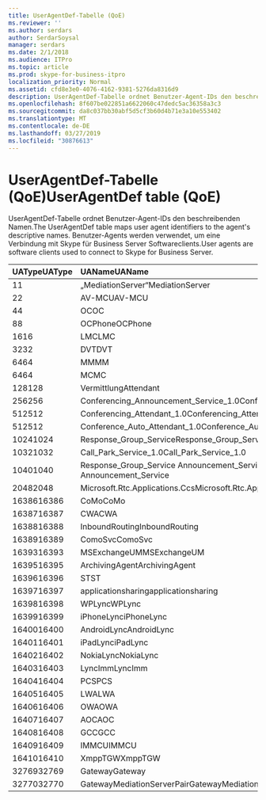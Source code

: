 ```yaml
---
title: UserAgentDef-Tabelle (QoE)
ms.reviewer: ''
ms.author: serdars
author: SerdarSoysal
manager: serdars
ms.date: 2/1/2018
ms.audience: ITPro
ms.topic: article
ms.prod: skype-for-business-itpro
localization_priority: Normal
ms.assetid: cfd8e3e0-4076-4162-9381-5276da8316d9
description: UserAgentDef-Tabelle ordnet Benutzer-Agent-IDs den beschreibenden Namen. Benutzer-Agents werden verwendet, um eine Verbindung mit Skype für Business Server Softwareclients.
ms.openlocfilehash: 8f607be022851a6622060c47dedc5ac36358a3c3
ms.sourcegitcommit: da8c037bb30abf5d5cf3b60d4b71e3a10e553402
ms.translationtype: MT
ms.contentlocale: de-DE
ms.lasthandoff: 03/27/2019
ms.locfileid: "30876613"
---
```

# <a name="useragentdef-table-qoe"></a><span data-ttu-id="4b783-104">UserAgentDef-Tabelle (QoE)</span><span class="sxs-lookup"><span data-stu-id="4b783-104">UserAgentDef table (QoE)</span></span>
 
<span data-ttu-id="4b783-105">UserAgentDef-Tabelle ordnet Benutzer-Agent-IDs den beschreibenden Namen.</span><span class="sxs-lookup"><span data-stu-id="4b783-105">The UserAgentDef table maps user agent identifiers to the agent's descriptive names.</span></span> <span data-ttu-id="4b783-106">Benutzer-Agents werden verwendet, um eine Verbindung mit Skype für Business Server Softwareclients.</span><span class="sxs-lookup"><span data-stu-id="4b783-106">User agents are software clients used to connect to Skype for Business Server.</span></span>
  
|<span data-ttu-id="4b783-107">**UAType**</span><span class="sxs-lookup"><span data-stu-id="4b783-107">**UAType**</span></span>|<span data-ttu-id="4b783-108">**UAName**</span><span class="sxs-lookup"><span data-stu-id="4b783-108">**UAName**</span></span>|<span data-ttu-id="4b783-109">**UACategory**</span><span class="sxs-lookup"><span data-stu-id="4b783-109">**UACategory**</span></span>|
|:-----|:-----|:-----|
|<span data-ttu-id="4b783-110">1</span><span class="sxs-lookup"><span data-stu-id="4b783-110">1</span></span>  <br/> |<span data-ttu-id="4b783-111">„MediationServer“</span><span class="sxs-lookup"><span data-stu-id="4b783-111">MediationServer</span></span>  <br/> |<span data-ttu-id="4b783-112">„MediationServer“</span><span class="sxs-lookup"><span data-stu-id="4b783-112">MediationServer</span></span>  <br/> |
|<span data-ttu-id="4b783-113">2</span><span class="sxs-lookup"><span data-stu-id="4b783-113">2</span></span>  <br/> |<span data-ttu-id="4b783-114">AV-MCU</span><span class="sxs-lookup"><span data-stu-id="4b783-114">AV-MCU</span></span>  <br/> |<span data-ttu-id="4b783-115">AV-MCU</span><span class="sxs-lookup"><span data-stu-id="4b783-115">AV-MCU</span></span>  <br/> |
|<span data-ttu-id="4b783-116">4</span><span class="sxs-lookup"><span data-stu-id="4b783-116">4</span></span>  <br/> |<span data-ttu-id="4b783-117">OC</span><span class="sxs-lookup"><span data-stu-id="4b783-117">OC</span></span>  <br/> |<span data-ttu-id="4b783-118">OC</span><span class="sxs-lookup"><span data-stu-id="4b783-118">OC</span></span>  <br/> |
|<span data-ttu-id="4b783-119">8</span><span class="sxs-lookup"><span data-stu-id="4b783-119">8</span></span>  <br/> |<span data-ttu-id="4b783-120">OCPhone</span><span class="sxs-lookup"><span data-stu-id="4b783-120">OCPhone</span></span>  <br/> |<span data-ttu-id="4b783-121">OCPhone</span><span class="sxs-lookup"><span data-stu-id="4b783-121">OCPhone</span></span>  <br/> |
|<span data-ttu-id="4b783-122">16</span><span class="sxs-lookup"><span data-stu-id="4b783-122">16</span></span>  <br/> |<span data-ttu-id="4b783-123">LMC</span><span class="sxs-lookup"><span data-stu-id="4b783-123">LMC</span></span>  <br/> |<span data-ttu-id="4b783-124">LMC</span><span class="sxs-lookup"><span data-stu-id="4b783-124">LMC</span></span>  <br/> |
|<span data-ttu-id="4b783-125">32</span><span class="sxs-lookup"><span data-stu-id="4b783-125">32</span></span>  <br/> |<span data-ttu-id="4b783-126">DVT</span><span class="sxs-lookup"><span data-stu-id="4b783-126">DVT</span></span>  <br/> |<span data-ttu-id="4b783-127">DVT</span><span class="sxs-lookup"><span data-stu-id="4b783-127">DVT</span></span>  <br/> |
|<span data-ttu-id="4b783-128">64</span><span class="sxs-lookup"><span data-stu-id="4b783-128">64</span></span>  <br/> |<span data-ttu-id="4b783-129">MM</span><span class="sxs-lookup"><span data-stu-id="4b783-129">MM</span></span>  <br/> |<span data-ttu-id="4b783-130">MM</span><span class="sxs-lookup"><span data-stu-id="4b783-130">MM</span></span>  <br/> |
|<span data-ttu-id="4b783-131">64</span><span class="sxs-lookup"><span data-stu-id="4b783-131">64</span></span>  <br/> |<span data-ttu-id="4b783-132">MC</span><span class="sxs-lookup"><span data-stu-id="4b783-132">MC</span></span>  <br/> |<span data-ttu-id="4b783-133">MM</span><span class="sxs-lookup"><span data-stu-id="4b783-133">MM</span></span>  <br/> |
|<span data-ttu-id="4b783-134">128</span><span class="sxs-lookup"><span data-stu-id="4b783-134">128</span></span>  <br/> |<span data-ttu-id="4b783-135">Vermittlung</span><span class="sxs-lookup"><span data-stu-id="4b783-135">Attendant</span></span>  <br/> |<span data-ttu-id="4b783-136">Vermittlung</span><span class="sxs-lookup"><span data-stu-id="4b783-136">Attendant</span></span>  <br/> |
|<span data-ttu-id="4b783-137">256</span><span class="sxs-lookup"><span data-stu-id="4b783-137">256</span></span>  <br/> |<span data-ttu-id="4b783-138">Conferencing_Announcement_Service_1.0</span><span class="sxs-lookup"><span data-stu-id="4b783-138">Conferencing_Announcement_Service_1.0</span></span>  <br/> |<span data-ttu-id="4b783-139">CAS</span><span class="sxs-lookup"><span data-stu-id="4b783-139">CAS</span></span>  <br/> |
|<span data-ttu-id="4b783-140">512</span><span class="sxs-lookup"><span data-stu-id="4b783-140">512</span></span>  <br/> |<span data-ttu-id="4b783-141">Conferencing_Attendant_1.0</span><span class="sxs-lookup"><span data-stu-id="4b783-141">Conferencing_Attendant_1.0</span></span>  <br/> |<span data-ttu-id="4b783-142">CAA</span><span class="sxs-lookup"><span data-stu-id="4b783-142">CAA</span></span>  <br/> |
|<span data-ttu-id="4b783-143">512</span><span class="sxs-lookup"><span data-stu-id="4b783-143">512</span></span>  <br/> |<span data-ttu-id="4b783-144">Conference_Auto_Attendant_1.0</span><span class="sxs-lookup"><span data-stu-id="4b783-144">Conference_Auto_Attendant_1.0</span></span>  <br/> |<span data-ttu-id="4b783-145">CAA</span><span class="sxs-lookup"><span data-stu-id="4b783-145">CAA</span></span>  <br/> |
|<span data-ttu-id="4b783-146">1024</span><span class="sxs-lookup"><span data-stu-id="4b783-146">1024</span></span>  <br/> |<span data-ttu-id="4b783-147">Response_Group_Service</span><span class="sxs-lookup"><span data-stu-id="4b783-147">Response_Group_Service</span></span>  <br/> |<span data-ttu-id="4b783-148">RGS</span><span class="sxs-lookup"><span data-stu-id="4b783-148">RGS</span></span>  <br/> |
|<span data-ttu-id="4b783-149">1032</span><span class="sxs-lookup"><span data-stu-id="4b783-149">1032</span></span>  <br/> |<span data-ttu-id="4b783-150">Call_Park_Service_1.0</span><span class="sxs-lookup"><span data-stu-id="4b783-150">Call_Park_Service_1.0</span></span>  <br/> |<span data-ttu-id="4b783-151">CPS</span><span class="sxs-lookup"><span data-stu-id="4b783-151">CPS</span></span>  <br/> |
|<span data-ttu-id="4b783-152">1040</span><span class="sxs-lookup"><span data-stu-id="4b783-152">1040</span></span>  <br/> |<span data-ttu-id="4b783-153">Response_Group_Service Announcement_Service</span><span class="sxs-lookup"><span data-stu-id="4b783-153">Response_Group_Service Announcement_Service</span></span>  <br/> |<span data-ttu-id="4b783-154">ALS</span><span class="sxs-lookup"><span data-stu-id="4b783-154">AS</span></span>  <br/> |
|<span data-ttu-id="4b783-155">2048</span><span class="sxs-lookup"><span data-stu-id="4b783-155">2048</span></span>  <br/> |<span data-ttu-id="4b783-156">Microsoft.Rtc.Applications.Ccs</span><span class="sxs-lookup"><span data-stu-id="4b783-156">Microsoft.Rtc.Applications.Ccs</span></span>  <br/> |<span data-ttu-id="4b783-157">CCS</span><span class="sxs-lookup"><span data-stu-id="4b783-157">CCS</span></span>  <br/> |
|<span data-ttu-id="4b783-158">16386</span><span class="sxs-lookup"><span data-stu-id="4b783-158">16386</span></span>  <br/> |<span data-ttu-id="4b783-159">CoMo</span><span class="sxs-lookup"><span data-stu-id="4b783-159">CoMo</span></span>  <br/> |<span data-ttu-id="4b783-160">CoMo</span><span class="sxs-lookup"><span data-stu-id="4b783-160">CoMo</span></span>  <br/> |
|<span data-ttu-id="4b783-161">16387</span><span class="sxs-lookup"><span data-stu-id="4b783-161">16387</span></span>  <br/> |<span data-ttu-id="4b783-162">CWA</span><span class="sxs-lookup"><span data-stu-id="4b783-162">CWA</span></span>  <br/> |<span data-ttu-id="4b783-163">CWA</span><span class="sxs-lookup"><span data-stu-id="4b783-163">CWA</span></span>  <br/> |
|<span data-ttu-id="4b783-164">16388</span><span class="sxs-lookup"><span data-stu-id="4b783-164">16388</span></span>  <br/> |<span data-ttu-id="4b783-165">InboundRouting</span><span class="sxs-lookup"><span data-stu-id="4b783-165">InboundRouting</span></span>  <br/> |<span data-ttu-id="4b783-166">InboundRouting</span><span class="sxs-lookup"><span data-stu-id="4b783-166">InboundRouting</span></span>  <br/> |
|<span data-ttu-id="4b783-167">16389</span><span class="sxs-lookup"><span data-stu-id="4b783-167">16389</span></span>  <br/> |<span data-ttu-id="4b783-168">ComoSvc</span><span class="sxs-lookup"><span data-stu-id="4b783-168">ComoSvc</span></span>  <br/> |<span data-ttu-id="4b783-169">ComoSvc</span><span class="sxs-lookup"><span data-stu-id="4b783-169">ComoSvc</span></span>  <br/> |
|<span data-ttu-id="4b783-170">16393</span><span class="sxs-lookup"><span data-stu-id="4b783-170">16393</span></span>  <br/> |<span data-ttu-id="4b783-171">MSExchangeUM</span><span class="sxs-lookup"><span data-stu-id="4b783-171">MSExchangeUM</span></span>  <br/> |<span data-ttu-id="4b783-172">Unified Messaging-Routinganwendung</span><span class="sxs-lookup"><span data-stu-id="4b783-172">ExUM</span></span>  <br/> |
|<span data-ttu-id="4b783-173">16395</span><span class="sxs-lookup"><span data-stu-id="4b783-173">16395</span></span>  <br/> |<span data-ttu-id="4b783-174">ArchivingAgent</span><span class="sxs-lookup"><span data-stu-id="4b783-174">ArchivingAgent</span></span>  <br/> |<span data-ttu-id="4b783-175">ARCHAGENT</span><span class="sxs-lookup"><span data-stu-id="4b783-175">ARCHAGENT</span></span>  <br/> |
|<span data-ttu-id="4b783-176">16396</span><span class="sxs-lookup"><span data-stu-id="4b783-176">16396</span></span>  <br/> |<span data-ttu-id="4b783-177">ST</span><span class="sxs-lookup"><span data-stu-id="4b783-177">ST</span></span>  <br/> |<span data-ttu-id="4b783-178">ST</span><span class="sxs-lookup"><span data-stu-id="4b783-178">ST</span></span>  <br/> |
|<span data-ttu-id="4b783-179">16397</span><span class="sxs-lookup"><span data-stu-id="4b783-179">16397</span></span>  <br/> |<span data-ttu-id="4b783-180">applicationsharing</span><span class="sxs-lookup"><span data-stu-id="4b783-180">applicationsharing</span></span>  <br/> |<span data-ttu-id="4b783-181">ASMCU</span><span class="sxs-lookup"><span data-stu-id="4b783-181">ASMCU</span></span>  <br/> |
|<span data-ttu-id="4b783-182">16398</span><span class="sxs-lookup"><span data-stu-id="4b783-182">16398</span></span>  <br/> |<span data-ttu-id="4b783-183">WPLync</span><span class="sxs-lookup"><span data-stu-id="4b783-183">WPLync</span></span>  <br/> |<span data-ttu-id="4b783-184">WPLync</span><span class="sxs-lookup"><span data-stu-id="4b783-184">WPLync</span></span>  <br/> |
|<span data-ttu-id="4b783-185">16399</span><span class="sxs-lookup"><span data-stu-id="4b783-185">16399</span></span>  <br/> |<span data-ttu-id="4b783-186">iPhoneLync</span><span class="sxs-lookup"><span data-stu-id="4b783-186">iPhoneLync</span></span>  <br/> |<span data-ttu-id="4b783-187">iPhoneLync</span><span class="sxs-lookup"><span data-stu-id="4b783-187">iPhoneLync</span></span>  <br/> |
|<span data-ttu-id="4b783-188">16400</span><span class="sxs-lookup"><span data-stu-id="4b783-188">16400</span></span>  <br/> |<span data-ttu-id="4b783-189">AndroidLync</span><span class="sxs-lookup"><span data-stu-id="4b783-189">AndroidLync</span></span>  <br/> |<span data-ttu-id="4b783-190">AndroidLync</span><span class="sxs-lookup"><span data-stu-id="4b783-190">AndroidLync</span></span>  <br/> |
|<span data-ttu-id="4b783-191">16401</span><span class="sxs-lookup"><span data-stu-id="4b783-191">16401</span></span>  <br/> |<span data-ttu-id="4b783-192">iPadLync</span><span class="sxs-lookup"><span data-stu-id="4b783-192">iPadLync</span></span>  <br/> |<span data-ttu-id="4b783-193">iPadLync</span><span class="sxs-lookup"><span data-stu-id="4b783-193">iPadLync</span></span>  <br/> |
|<span data-ttu-id="4b783-194">16402</span><span class="sxs-lookup"><span data-stu-id="4b783-194">16402</span></span>  <br/> |<span data-ttu-id="4b783-195">NokiaLync</span><span class="sxs-lookup"><span data-stu-id="4b783-195">NokiaLync</span></span>  <br/> |<span data-ttu-id="4b783-196">NokiaLync</span><span class="sxs-lookup"><span data-stu-id="4b783-196">NokiaLync</span></span>  <br/> |
|<span data-ttu-id="4b783-197">16403</span><span class="sxs-lookup"><span data-stu-id="4b783-197">16403</span></span>  <br/> |<span data-ttu-id="4b783-198">LyncImm</span><span class="sxs-lookup"><span data-stu-id="4b783-198">LyncImm</span></span>  <br/> |<span data-ttu-id="4b783-199">LyncImm</span><span class="sxs-lookup"><span data-stu-id="4b783-199">LyncImm</span></span>  <br/> |
|<span data-ttu-id="4b783-200">16404</span><span class="sxs-lookup"><span data-stu-id="4b783-200">16404</span></span>  <br/> |<span data-ttu-id="4b783-201">PCS</span><span class="sxs-lookup"><span data-stu-id="4b783-201">PCS</span></span>  <br/> |<span data-ttu-id="4b783-202">PCS</span><span class="sxs-lookup"><span data-stu-id="4b783-202">PCS</span></span>  <br/> |
|<span data-ttu-id="4b783-203">16405</span><span class="sxs-lookup"><span data-stu-id="4b783-203">16405</span></span>  <br/> |<span data-ttu-id="4b783-204">LWA</span><span class="sxs-lookup"><span data-stu-id="4b783-204">LWA</span></span>  <br/> |<span data-ttu-id="4b783-205">LWA</span><span class="sxs-lookup"><span data-stu-id="4b783-205">LWA</span></span>  <br/> |
|<span data-ttu-id="4b783-206">16406</span><span class="sxs-lookup"><span data-stu-id="4b783-206">16406</span></span>  <br/> |<span data-ttu-id="4b783-207">OWA</span><span class="sxs-lookup"><span data-stu-id="4b783-207">OWA</span></span>  <br/> |<span data-ttu-id="4b783-208">OWA</span><span class="sxs-lookup"><span data-stu-id="4b783-208">OWA</span></span>  <br/> |
|<span data-ttu-id="4b783-209">16407</span><span class="sxs-lookup"><span data-stu-id="4b783-209">16407</span></span>  <br/> |<span data-ttu-id="4b783-210">AOC</span><span class="sxs-lookup"><span data-stu-id="4b783-210">AOC</span></span>  <br/> |<span data-ttu-id="4b783-211">AOC</span><span class="sxs-lookup"><span data-stu-id="4b783-211">AOC</span></span>  <br/> |
|<span data-ttu-id="4b783-212">16408</span><span class="sxs-lookup"><span data-stu-id="4b783-212">16408</span></span>  <br/> |<span data-ttu-id="4b783-213">GCC</span><span class="sxs-lookup"><span data-stu-id="4b783-213">GCC</span></span>  <br/> |<span data-ttu-id="4b783-214">GCC</span><span class="sxs-lookup"><span data-stu-id="4b783-214">GCC</span></span>  <br/> |
|<span data-ttu-id="4b783-215">16409</span><span class="sxs-lookup"><span data-stu-id="4b783-215">16409</span></span>  <br/> |<span data-ttu-id="4b783-216">IMMCU</span><span class="sxs-lookup"><span data-stu-id="4b783-216">IMMCU</span></span>  <br/> |<span data-ttu-id="4b783-217">IMMCU</span><span class="sxs-lookup"><span data-stu-id="4b783-217">IMMCU</span></span>  <br/> |
|<span data-ttu-id="4b783-218">16410</span><span class="sxs-lookup"><span data-stu-id="4b783-218">16410</span></span>  <br/> |<span data-ttu-id="4b783-219">XmppTGW</span><span class="sxs-lookup"><span data-stu-id="4b783-219">XmppTGW</span></span>  <br/> |<span data-ttu-id="4b783-220">XmppGateway</span><span class="sxs-lookup"><span data-stu-id="4b783-220">XmppGateway</span></span>  <br/> |
|<span data-ttu-id="4b783-221">32769</span><span class="sxs-lookup"><span data-stu-id="4b783-221">32769</span></span>  <br/> |<span data-ttu-id="4b783-222">Gateway</span><span class="sxs-lookup"><span data-stu-id="4b783-222">Gateway</span></span>  <br/> |<span data-ttu-id="4b783-223">Gateway</span><span class="sxs-lookup"><span data-stu-id="4b783-223">Gateway</span></span>  <br/> |
|<span data-ttu-id="4b783-224">32770</span><span class="sxs-lookup"><span data-stu-id="4b783-224">32770</span></span>  <br/> |<span data-ttu-id="4b783-225">GatewayMediationServerPair</span><span class="sxs-lookup"><span data-stu-id="4b783-225">GatewayMediationServerPair</span></span>  <br/> |<span data-ttu-id="4b783-226">GatewayMediationServerPair</span><span class="sxs-lookup"><span data-stu-id="4b783-226">GatewayMediationServerPair</span></span>  <br/> |
   

